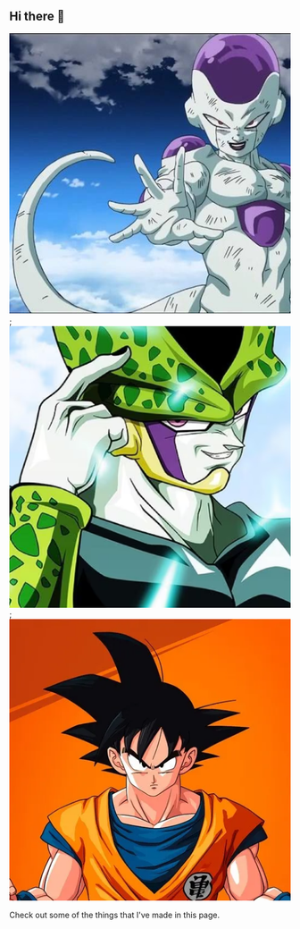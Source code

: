 ## Hi there 👋

![Descripcion](./Imagenes/img-1.png) ; ![Descripcion](./Imagenes/img-5.png); ![Descripcion](./Imagenes/img-8.png)

Check out some of the things that I've made in this page.
<!--
**MRodriguezV1/MRodriguezV1** is a ✨ _special_ ✨ repository because its `README.md` (this file) appears on your GitHub profile.

Here are some ideas to get you started:

- 🔭 I’m currently working on ...
- 🌱 I’m currently learning ...
- 👯 I’m looking to collaborate on ...
- 🤔 I’m looking for help with ...
- 💬 Ask me about ...
- 📫 How to reach me: ...
- 😄 Pronouns: ...
- ⚡ Fun fact: ...
-->
